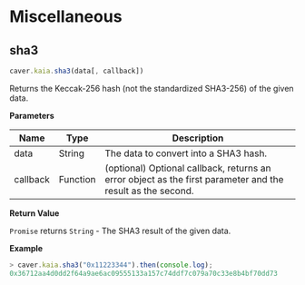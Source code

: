 # Miscellaneous

## sha3 <a id="sha3"></a>

```javascript
caver.kaia.sha3(data[, callback])
```

Returns the Keccak-256 hash (not the standardized SHA3-256) of the given data.

**Parameters**

| Name     | Type     | Description                                                                                                                                   |
| -------- | -------- | --------------------------------------------------------------------------------------------------------------------------------------------- |
| data     | String   | The data to convert into a SHA3 hash.                                                                                         |
| callback | Function | (optional) Optional callback, returns an error object as the first parameter and the result as the second. |

**Return Value**

`Promise` returns `String` - The SHA3 result of the given data.

**Example**

```javascript
> caver.kaia.sha3("0x11223344").then(console.log);
0x36712aa4d0dd2f64a9ae6ac09555133a157c74ddf7c079a70c33e8b4bf70dd73
```
